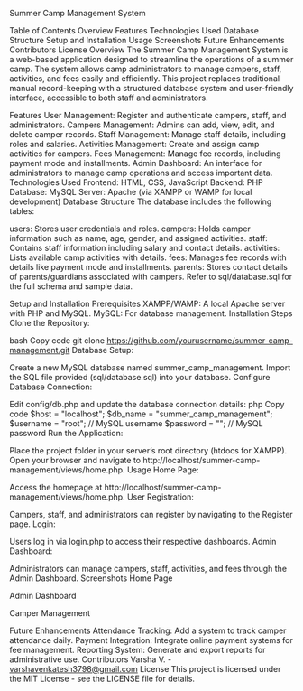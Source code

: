 Summer Camp Management System

Table of Contents
Overview
Features
Technologies Used
Database Structure
Setup and Installation
Usage
Screenshots
Future Enhancements
Contributors
License
Overview
The Summer Camp Management System is a web-based application designed to streamline the operations of a summer camp. The system allows camp administrators to manage campers, staff, activities, and fees easily and efficiently. This project replaces traditional manual record-keeping with a structured database system and user-friendly interface, accessible to both staff and administrators.

Features
User Management: Register and authenticate campers, staff, and administrators.
Campers Management: Admins can add, view, edit, and delete camper records.
Staff Management: Manage staff details, including roles and salaries.
Activities Management: Create and assign camp activities for campers.
Fees Management: Manage fee records, including payment mode and installments.
Admin Dashboard: An interface for administrators to manage camp operations and access important data.
Technologies Used
Frontend: HTML, CSS, JavaScript
Backend: PHP
Database: MySQL
Server: Apache (via XAMPP or WAMP for local development)
Database Structure
The database includes the following tables:

users: Stores user credentials and roles.
campers: Holds camper information such as name, age, gender, and assigned activities.
staff: Contains staff information including salary and contact details.
activities: Lists available camp activities with details.
fees: Manages fee records with details like payment mode and installments.
parents: Stores contact details of parents/guardians associated with campers.
Refer to sql/database.sql for the full schema and sample data.

Setup and Installation
Prerequisites
XAMPP/WAMP: A local Apache server with PHP and MySQL.
MySQL: For database management.
Installation Steps
Clone the Repository:

bash
Copy code
git clone https://github.com/yourusername/summer-camp-management.git
Database Setup:

Create a new MySQL database named summer_camp_management.
Import the SQL file provided (sql/database.sql) into your database.
Configure Database Connection:

Edit config/db.php and update the database connection details:
php
Copy code
$host = "localhost";
$db_name = "summer_camp_management";
$username = "root"; // MySQL username
$password = "";      // MySQL password
Run the Application:

Place the project folder in your server’s root directory (htdocs for XAMPP).
Open your browser and navigate to http://localhost/summer-camp-management/views/home.php.
Usage
Home Page:

Access the homepage at http://localhost/summer-camp-management/views/home.php.
User Registration:

Campers, staff, and administrators can register by navigating to the Register page.
Login:

Users log in via login.php to access their respective dashboards.
Admin Dashboard:

Administrators can manage campers, staff, activities, and fees through the Admin Dashboard.
Screenshots
Home Page

Admin Dashboard

Camper Management

Future Enhancements
Attendance Tracking: Add a system to track camper attendance daily.
Payment Integration: Integrate online payment systems for fee management.
Reporting System: Generate and export reports for administrative use.
Contributors
Varsha V. - varshavenkatesh3798@gmail.com
License
This project is licensed under the MIT License - see the LICENSE file for details.

